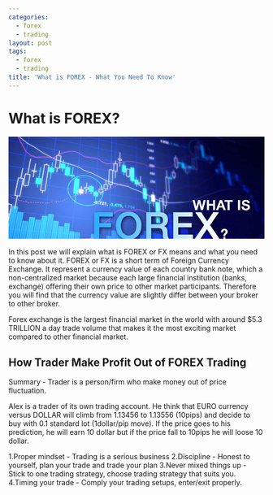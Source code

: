 ```yaml
---
categories:
  - forex
  - trading
layout: post
tags:
  - forex
  - trading
title: 'What is FOREX - What You Need To Know'
---
```

# What is FOREX?

<div align="center">
<img alt="What is FOREX" src="/static/img/general-image/what-is-forex.jpg" title="What is FOREX" >
</div>

In this post we will explain what is FOREX or FX means and what you need to know about it. FOREX or FX is a short term of Foreign Currency Exchange. It represent a currency value of each country bank note, which a non-centralized market because each large financial institution (banks, exchange)  offering their own price to other market participants. Therefore you will find that the currency value are slightly differ between your broker to other broker.

Forex exchange is the largest financial market in the world with around $5.3 TRILLION a day trade volume that makes it the most exciting market compared to other financial market.

## How Trader Make Profit Out of FOREX Trading

Summary - Trader is a person/firm who make money out of price fluctuation.

Alex is a trader of its own trading account. He think that EURO currency versus DOLLAR will climb from 1.13456 to 1.13556 (10pips) and decide to buy with 0.1 standard lot (1dollar/pip move). If the price goes to his prediction, he will earn 10 dollar but if the price fall to 10pips he will loose 10 dollar.

1.Proper mindset - Trading is a serious business
2.Discipline - Honest to yourself, plan your trade and trade your plan
3.Never mixed things up - Stick to one trading strategy, choose trading strategy that suits you.
4.Timing your trade - Comply your trading setups, enter/exit properly.
